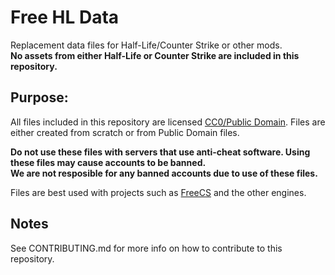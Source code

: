 # Free HL Data
Replacement data files for Half-Life/Counter Strike or other mods.  
**No assets from either Half-Life or Counter Strike are included in this repository.**


## Purpose:

All files included in this repository are licensed [CC0/Public Domain](https://creativecommons.org/publicdomain/zero/1.0/legalcode).
Files are either created from scratch or from Public Domain files.

**Do not use these files with servers that use anti-cheat software. Using these files may cause accounts to be banned.**  
**We are not resposible for any banned accounts due to use of these files.**  

Files are best used with projects such as [FreeCS](https://github.com/eukara/FreeCS) and the other engines.


## Notes

See CONTRIBUTING.md for more info on how to contribute to this repository.
